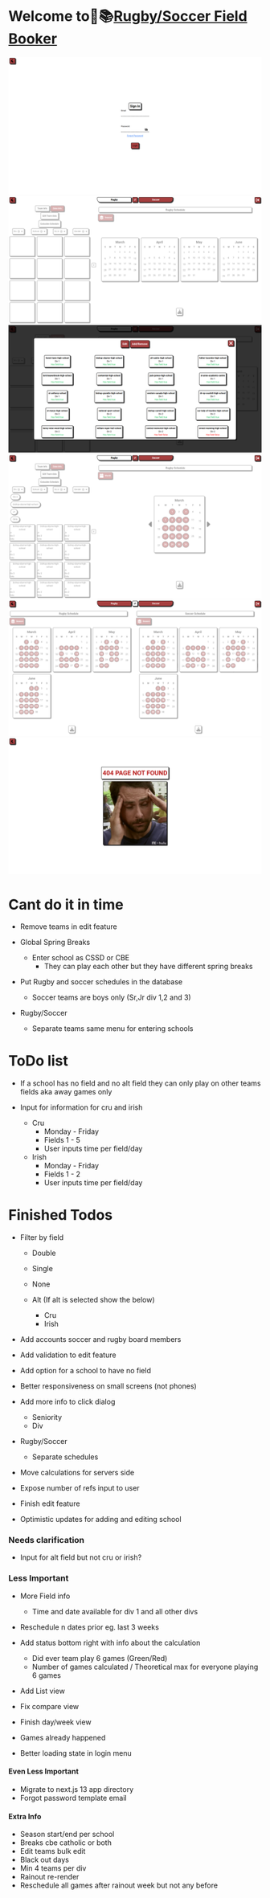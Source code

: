 # Welcome to🏉📚[Rugby/Soccer Field Booker](https://fieldbooker.vercel.app)

![basics](./assets/images/screenshot.png)
![basics](./assets/images/screenshot1.png)
![basics](./assets/images/screenshot2.png)
![basics](./assets/images/screenshot3.png)
![basics](./assets/images/screenshot4.png)
![basics](./assets/images/screenshot5.png)

# Cant do it in time
-   Remove teams in edit feature
-   Global Spring Breaks

    -   Enter school as CSSD or CBE
        -   They can play each other but they have different spring breaks
-   Put Rugby and soccer schedules in the database

    -   Soccer teams are boys only (Sr,Jr div 1,2 and 3)

-   Rugby/Soccer
    -   Separate teams same menu for entering schools

# ToDo list


-   If a school has no field and no alt field they can only play on other teams fields aka away games only


-   Input for information for cru and irish

    -   Cru
        -   Monday - Friday
        -   Fields 1 - 5
        -   User inputs time per field/day
    -   Irish
        -   Monday - Friday
        -   Fields 1 - 2
        -   User inputs time per field/day



# Finished Todos

-   Filter by field
    -   Double
    -   Single
    -   None

    -   Alt (If alt is selected show the below)
        -   Cru
        -   Irish

-   Add accounts soccer and rugby board members
-   Add validation to edit feature
-   Add option for a school to have no field
-   Better responsiveness on small screens (not phones)
-   Add more info to click dialog
    -   Seniority
    -   Div
-   Rugby/Soccer
    -   Separate schedules
-   Move calculations for servers side
-   Expose number of refs input to user
-   Finish edit feature
-   Optimistic updates for adding and editing school

### Needs clarification

-   Input for alt field but not cru or irish?

### Less Important

-   More Field info
    -   Time and date available for div 1 and all other divs
-   Reschedule n dates prior eg. last 3 weeks
-   Add status bottom right with info about the calculation

    -   Did ever team play 6 games (Green/Red)
    -   Number of games calculated / Theoretical max for everyone playing 6 games

-   Add List view
-   Fix compare view
-   Finish day/week view
-   Games already happened
-   Better loading state in login menu

#### Even Less Important

-   Migrate to next.js 13 app directory
-   Forgot password template email

#### Extra Info

-   Season start/end per school
-   Breaks cbe catholic or both
-   Edit teams bulk edit
-   Black out days
-   Min 4 teams per div
-   Rainout re-render
-   Reschedule all games after rainout week but not any before
